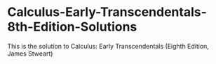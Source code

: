 # Calculus-Early-Transcendentals-8th-Edition-Solutions
This is the solution to Calculus: Early Transcendentals (Eighth Edition, James Stweart)
